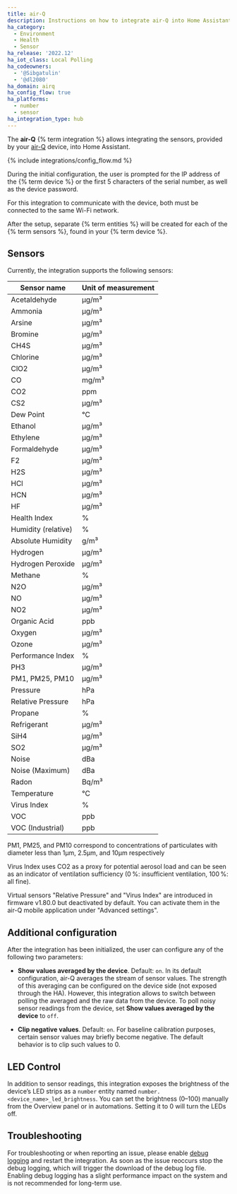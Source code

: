```yaml
---
title: air-Q
description: Instructions on how to integrate air-Q into Home Assistant
ha_category:
  - Environment
  - Health
  - Sensor
ha_release: '2022.12'
ha_iot_class: Local Polling
ha_codeowners:
  - '@Sibgatulin'
  - '@dl2080'
ha_domain: airq
ha_config_flow: true
ha_platforms:
  - number
  - sensor
ha_integration_type: hub
---
```


The **air-Q** {% term integration %} allows integrating the sensors, provided by your [air-Q](https://www.air-q.com/) device, into Home Assistant.

{% include integrations/config_flow.md %}

During the initial configuration, the user is prompted for the IP address of the {% term device %} or the first 5 characters of the serial number, as well as the device password.


For this integration to communicate with the device, both must be connected to the same Wi-Fi network.

After the setup, separate {% term entities %} will be created for each of the {% term sensors %}, found in your {% term device %}.

## Sensors

Currently, the integration supports the following sensors:

| Sensor name          | Unit of measurement |
|----------------------|---------------------|
| Acetaldehyde         | µg/m³               |
| Ammonia              | µg/m³               |
| Arsine               | µg/m³               |
| Bromine              | µg/m³               |
| CH4S                 | µg/m³               |
| Chlorine             | µg/m³               |
| ClO2                 | µg/m³               |
| CO                   | mg/m³               |
| CO2                  | ppm                 |
| CS2                  | µg/m³               |
| Dew Point            | °C                  |
| Ethanol              | µg/m³               |
| Ethylene             | µg/m³               |
| Formaldehyde         | µg/m³               |
| F2                   | µg/m³               |
| H2S                  | µg/m³               |
| HCl                  | µg/m³               |
| HCN                  | µg/m³               |
| HF                   | µg/m³               |
| Health Index         | %                   |
| Humidity (relative)  | %                   |
| Absolute Humidity    | g/m³                |
| Hydrogen             | µg/m³               |
| Hydrogen Peroxide    | µg/m³               |
| Methane              | %                   |
| N2O                  | µg/m³               |
| NO                   | µg/m³               |
| NO2                  | µg/m³               |
| Organic Acid         | ppb                 |
| Oxygen               | µg/m³               |
| Ozone                | µg/m³               |
| Performance Index    | %                   |
| PH3                  | µg/m³               |
| PM1, PM25, PM10      | µg/m³               |
| Pressure             | hPa                 |
| Relative Pressure    | hPa                 |
| Propane              | %                   |
| Refrigerant          | µg/m³               |
| SiH4                 | µg/m³               |
| SO2                  | µg/m³               |
| Noise                | dBa                 |
| Noise (Maximum)      | dBa                 |
| Radon                | Bq/m³               |
| Temperature          | °C                  |
| Virus Index          | %                   |
| VOC                  | ppb                 |
| VOC (Industrial)     | ppb                 |

PM1, PM25, and PM10 correspond to concentrations of particulates with diameter less than 1µm, 2.5µm, and 10µm respectively

Virus Index uses CO2 as a proxy for potential aerosol load and can be seen as an indicator of ventilation sufficiency (0 %: insufficient ventilation, 100 %: all fine).

Virtual sensors "Relative Pressure" and "Virus Index" are introduced in firmware v1.80.0 but deactivated by default. You can activate them in the air-Q mobile application under "Advanced settings".

## Additional configuration

After the integration has been initialized, the user can configure any of the following two parameters:

- **Show values averaged by the device**. Default: `on`. In its default configuration, air-Q averages the stream of sensor values. The strength of this averaging can be configured on the device side (not exposed through the HA). However, this integration allows to switch between polling the averaged and the raw data from the device. To poll noisy sensor readings from the device, set **Show values averaged by the device** to `off`.

- **Clip negative values**. Default: `on`. For baseline calibration purposes, certain sensor values may briefly become negative. The default behavior is to clip such values to 0.

## LED Control

In addition to sensor readings, this integration exposes the brightness of the device’s LED strips as a `number` entity named `number.<device_name>_led_brightness`. You can set the brightness (0–100) manually from the Overview panel or in automations. Setting it to 0 will turn the LEDs off.

## Troubleshooting

For troubleshooting or when reporting an issue, please enable [debug logging](/docs/configuration/troubleshooting/#debug-logs-and-diagnostics) and restart the integration. As soon as the issue reoccurs stop the debug logging, which will trigger the download of the debug log file.
Enabling debug logging has a slight performance impact on the system and is not recommended for long-term use.
